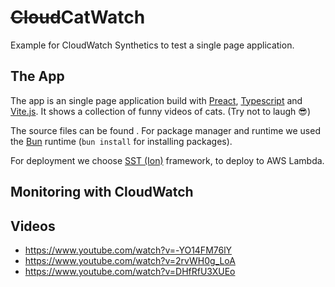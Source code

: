 # ~~Cloud~~CatWatch

Example for CloudWatch Synthetics to test a single page application.

## The App

The app is an single page application build with [Preact](https://preactjs.com), [Typescript](https://www.typescriptlang.org) and [Vite.js](https://vitejs.dev). It shows a collection of funny videos of cats. (Try not to laugh 😎)

The source files can be found . For package manager and runtime we used the [Bun](https://bun.sh) runtime (`bun install` for installing packages).

For deployment we choose [SST (Ion)](https://ion.sst.dev) framework, to deploy to AWS Lambda.

## Monitoring with CloudWatch

## Videos

- https://www.youtube.com/watch?v=-YO14FM76lY
- https://www.youtube.com/watch?v=2rvWH0g_LoA
- https://www.youtube.com/watch?v=DHfRfU3XUEo
